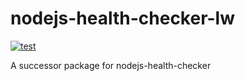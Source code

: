 # nodejs-health-checker-lw

[![test](https://github.com/gritzkoo/nodejs-health-checker-lw/actions/workflows/main.yml/badge.svg)](https://github.com/gritzkoo/nodejs-health-checker-lw/actions/workflows/main.yml)

A successor package for nodejs-health-checker

